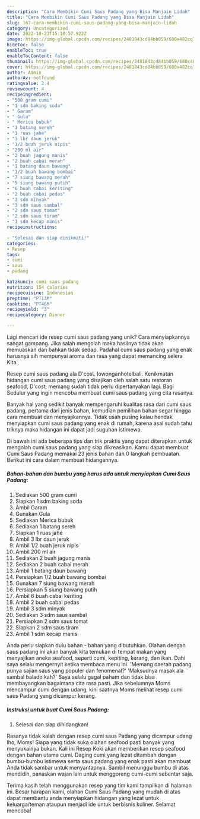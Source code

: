 ```yaml
---
description: "Cara Membikin Cumi Saus Padang yang Bisa Manjain Lidah"
title: "Cara Membikin Cumi Saus Padang yang Bisa Manjain Lidah"
slug: 167-cara-membikin-cumi-saus-padang-yang-bisa-manjain-lidah
category: Uncategorized
date: 2022-10-23T15:10:57.922Z
image: https://img-global.cpcdn.com/recipes/2481843cd84bb059/680x482cq70/cumi-saus-padang-foto-resep-utama.jpg
hideToc: false
enableToc: true
enableTocContent: false
thumbnail: https://img-global.cpcdn.com/recipes/2481843cd84bb059/680x482cq70/cumi-saus-padang-foto-resep-utama.jpg
cover: https://img-global.cpcdn.com/recipes/2481843cd84bb059/680x482cq70/cumi-saus-padang-foto-resep-utama.jpg
author: Admin
authorAv: notfound
ratingvalue: 3.4
reviewcount: 4
recipeingredient:
- "500 gram cumi"
- "1 sdm baking soda"
- " Garam"
- " Gula"
- " Merica bubuk"
- "1 batang sereh"
- "1 ruas jahe"
- "3 lbr daun jeruk"
- "1/2 buah jeruk nipis"
- "200 ml air"
- "2 buah jagung manis"
- "2 buah cabai merah"
- "1 batang daun bawang"
- "1/2 buah bawang bombai"
- "7 siung bawang merah"
- "5 siung bawang putih"
- "6 buah cabai keriting"
- "2 buah cabai pedas"
- "3 sdm minyak"
- "3 sdm saus sambal"
- "2 sdm saus tomat"
- "2 sdm saus tiram"
- "1 sdm kecap manis"
recipeinstructions:

- "Selesai dan siap dinikmati!"
categories:
- Resep
tags:
- cumi
- saus
- padang

katakunci: cumi saus padang 
nutrition: 154 calories
recipecuisine: Indonesian
preptime: "PT13M"
cooktime: "PT46M"
recipeyield: "3"
recipecategory: Dinner

---
```





Lagi mencari ide resep cumi saus padang yang unik? Cara menyiapkannya sangat gampang. Jika salah mengolah maka hasilnya tidak akan memuaskan dan bahkan tidak sedap. Padahal cumi saus padang yang enak harusnya sih mempunyai aroma dan rasa yang dapat memancing selera Kita.





Resep cumi saus padang ala D&#39;cost. lowonganhotelbali. Kenikmatan hidangan cumi saus padang yang disajikan oleh salah satu restoran seafood, D&#39;cost, memang sudah tidak perlu dipertanyakan lagi. Bagi Sedulur yang ingin mencoba membuat cumi saus padang yang cita rasanya.

Banyak hal yang sedikit banyak mempengaruhi kualitas rasa dari cumi saus padang, pertama dari jenis bahan, kemudian pemilihan bahan segar hingga cara membuat dan menyajikannya. Tidak usah pusing kalau hendak menyiapkan cumi saus padang yang enak di rumah, karena asal sudah tahu triknya maka hidangan ini dapat jadi suguhan istimewa.






Di bawah ini ada beberapa tips dan trik praktis yang dapat diterapkan untuk mengolah cumi saus padang yang siap dikreasikan. Kamu dapat membuat Cumi Saus Padang memakai 23 jenis bahan dan 0 langkah pembuatan. Berikut ini cara dalam membuat hidangannya.

<!--inarticleads1-->

##### Bahan-bahan dan bumbu yang harus ada untuk menyiapkan Cumi Saus Padang:

1. Sediakan 500 gram cumi
1. Siapkan 1 sdm baking soda
1. Ambil  Garam
1. Gunakan  Gula
1. Sediakan  Merica bubuk
1. Sediakan 1 batang sereh
1. Siapkan 1 ruas jahe
1. Ambil 3 lbr daun jeruk
1. Ambil 1/2 buah jeruk nipis
1. Ambil 200 ml air
1. Sediakan 2 buah jagung manis
1. Sediakan 2 buah cabai merah
1. Ambil 1 batang daun bawang
1. Persiapkan 1/2 buah bawang bombai
1. Gunakan 7 siung bawang merah
1. Persiapkan 5 siung bawang putih
1. Ambil 6 buah cabai keriting
1. Ambil 2 buah cabai pedas
1. Ambil 3 sdm minyak
1. Sediakan 3 sdm saus sambal
1. Persiapkan 2 sdm saus tomat
1. Siapkan 2 sdm saus tiram
1. Ambil 1 sdm kecap manis


Anda perlu siapkan dulu bahan - bahan yang dibutuhkan. Olahan dengan saus padang ini akan banyak kita temukan di tempat makan yang menyajikan aneka seafood, seperti cumi, kepiting, kerang, dan ikan. Dahi saya selalu mengernyit ketika membaca menu ini. &#39;Memang daerah padang punya sajian saus yang populer dan fenomenal?&#39; &#39;Maksudnya masak ala sambal balado kah?&#39; Saya selalu gagal paham dan tidak bisa membayangkan bagaimana cita rasa pasti. Jika sebelumnya Moms mencampur cumi dengan udang, kini saatnya Moms melihat resep cumi saus Padang yang dicampur kerang. 

<!--inarticleads2-->

##### Instruksi untuk buat Cumi Saus Padang:


1. Selesai dan siap dihidangkan!

Rasanya tidak kalah dengan resep cumi saus Padang yang dicampur udang lho, Moms! Siapa yang tidak suka olahan seafood pasti banyak yang menyukainya bukan. Kali ini Resep Koki akan memberikan resep seafood dengan bahan utama cumi. Daging cumi yang lezat ditambah dengan bumbu-bumbu istimewa serta saus padang yang enak pasti akan membuat Anda tidak sambar untuk menyantapnya. Sambil menunggu bumbu di atas mendidih, panaskan wajan lain untuk menggoreng cumi-cumi sebentar saja. 

Terima kasih telah menggunakan resep yang tim kami tampilkan di halaman ini. Besar harapan kami, olahan Cumi Saus Padang yang mudah di atas dapat membantu anda menyiapkan hidangan yang lezat untuk keluarga/teman ataupun menjadi ide untuk berbisnis kuliner. Selamat mencoba!
